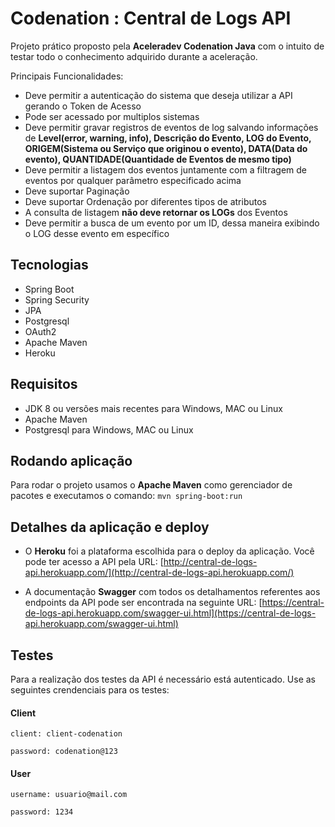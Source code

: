 # Codenation : Central de Logs API
Projeto prático proposto pela **Aceleradev Codenation Java** com o intuito de testar todo o conhecimento adquirido durante a aceleração.

 Principais Funcionalidades:
-   Deve permitir a autenticação do sistema que deseja utilizar a API gerando o Token de Acesso
-   Pode ser acessado por multiplos sistemas
-   Deve permitir gravar registros de eventos de log salvando informações de  **Level(error, warning, info), Descrição do Evento, LOG do Evento, ORIGEM(Sistema ou Serviço que originou o evento), DATA(Data do evento), QUANTIDADE(Quantidade de Eventos de mesmo tipo)**
-   Deve permitir a listagem dos eventos juntamente com a filtragem de eventos por qualquer parâmetro especificado acima
-   Deve suportar Paginação
-   Deve suportar Ordenação por diferentes tipos de atributos
-   A consulta de listagem  **não deve retornar os LOGs**  dos Eventos
-   Deve permitir a busca de um evento por um ID, dessa maneira exibindo o LOG desse evento em específico 

## Tecnologias 
- Spring Boot
- Spring Security
- JPA
- Postgresql
- OAuth2
- Apache Maven
- Heroku

## Requisitos
- JDK 8 ou versões mais recentes para Windows, MAC ou Linux
- Apache Maven
- Postgresql para Windows, MAC ou Linux


## Rodando aplicação
 Para rodar o projeto usamos o **Apache Maven** como gerenciador de pacotes e executamos o comando:
 `mvn spring-boot:run`


## Detalhes da aplicação e deploy

- O **Heroku** foi a plataforma escolhida para o deploy da aplicação. Você pode ter acesso a API pela URL: [http://central-de-logs-api.herokuapp.com/](http://central-de-logs-api.herokuapp.com/)

- A documentação **Swagger**  com todos os detalhamentos referentes aos endpoints da API pode ser encontrada na seguinte URL: [https://central-de-logs-api.herokuapp.com/swagger-ui.html](https://central-de-logs-api.herokuapp.com/swagger-ui.html)

## Testes

Para a realização dos testes da API é necessário está autenticado.
Use as seguintes crendenciais para os testes:

#### Client
`client: client-codenation`

`password: codenation@123`  
 
#### User

`username: usuario@mail.com`

`password: 1234`


